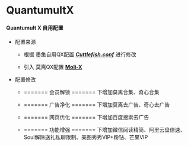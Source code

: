 # QuantumultX
#### Quantumult X 自用配置

* 配置来源

  * 根据 墨鱼自用QX配置 [***Cuttlefish.conf***](https://github.com/ddgksf2013/Profile/raw/master/QuantumultX.conf) 进行修改

  * 引入 莫离QX配置  [**Moli-X**](https://github.com/Moli-X/Resources?tab=readme-ov-file)

* 配置修改

  * ======= 会员解锁 ======= 下增加莫离合集、奇心合集
  * ======= 广告净化 ======= 下增加莫离去广告、奇心去广告

  * ======= 网页优化 ======= 下增加百度搜索去广告

  * ======= 功能增强 ======= 下增加微信阅读精简、阿里云盘倍速、Soul解除送礼私聊限制、美图秀秀VIP+粉钻、芒果VIP

    

  

  

  

